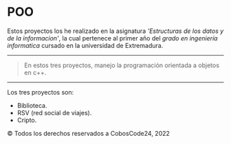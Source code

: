 # POO

Estos proyectos los he realizado en la asignatura *'Estructuras de los datos y de la informacion'*, la cual pertenece al primer año del *grado en ingeniería informatica* cursado en la universidad de Extremadura.

---
> En estos tres proyectos, manejo la programación orientada a objetos en c++.

---

Los tres proyectos son:

- Biblioteca.
- RSV (red social de viajes).
- Cripto.


© Todos los derechos reservados a CobosCode24, 2022

